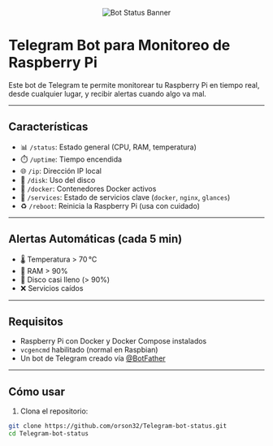 <p align="center">
  <img src="https://github.com/orson32/telegram-bot-status/blob/main/A_2D_digital_graphic_design_image_displays_release.png?raw=true" alt="Bot Status Banner">
</p>


# Telegram Bot para Monitoreo de Raspberry Pi

Este bot de Telegram te permite monitorear tu Raspberry Pi en tiempo real, desde cualquier lugar, y recibir alertas cuando algo va mal.

---

## Características

- 📊 `/status`: Estado general (CPU, RAM, temperatura)
- ⏱️ `/uptime`: Tiempo encendida
- 🌐 `/ip`: Dirección IP local
- 💽 `/disk`: Uso del disco
- 🐳 `/docker`: Contenedores Docker activos
- 🔧 `/services`: Estado de servicios clave (`docker`, `nginx`, `glances`)
- ♻️ `/reboot`: Reinicia la Raspberry Pi (usa con cuidado)

---

## Alertas Automáticas (cada 5 min)

- 🌡️ Temperatura > 70 °C
- 🧠 RAM > 90%
- 💽 Disco casi lleno (> 90%)
- ❌ Servicios caídos

---

## Requisitos

- Raspberry Pi con Docker y Docker Compose instalados
- `vcgencmd` habilitado (normal en Raspbian)
- Un bot de Telegram creado vía [@BotFather](https://t.me/BotFather)

---

## Cómo usar

1. Clona el repositorio:

```bash
git clone https://github.com/orson32/Telegram-bot-status.git
cd Telegram-bot-status
